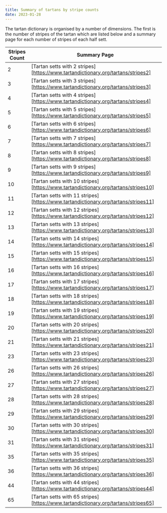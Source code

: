 ```yaml
---
title: Summary of tartans by stripe counts
date: 2023-01-28
---
```


The tartan dictionary is organised by a number of dimensions.  The first is the number of stripes of the tartan which are listed below and a summary page for each number of stripes of each half sett.


| Stripes Count | Summary Page |
|---------------|--------------|
| 2 | [Tartan setts with 2 stripes][https://www.tartandictionary.org/tartans/stripes2]||
| 3 | [Tartan setts with 3 stripes][https://www.tartandictionary.org/tartans/stripes3]||
| 4 | [Tartan setts with 4 stripes][https://www.tartandictionary.org/tartans/stripes4]||
| 5 | [Tartan setts with 5 stripes][https://www.tartandictionary.org/tartans/stripes5]||
| 6 | [Tartan setts with 6 stripes][https://www.tartandictionary.org/tartans/stripes6]||
| 7 | [Tartan setts with 7 stripes][https://www.tartandictionary.org/tartans/stripes7]||
| 8 | [Tartan setts with 8 stripes][https://www.tartandictionary.org/tartans/stripes8]||
| 9 | [Tartan setts with 9 stripes][https://www.tartandictionary.org/tartans/stripes9]||
| 10 | [Tartan setts with 10 stripes][https://www.tartandictionary.org/tartans/stripes10]||
| 11 | [Tartan setts with 11 stripes][https://www.tartandictionary.org/tartans/stripes11]||
| 12 | [Tartan setts with 12 stripes][https://www.tartandictionary.org/tartans/stripes12]||
| 13 | [Tartan setts with 13 stripes][https://www.tartandictionary.org/tartans/stripes13]||
| 14 | [Tartan setts with 14 stripes][https://www.tartandictionary.org/tartans/stripes14]||
| 15 | [Tartan setts with 15 stripes][https://www.tartandictionary.org/tartans/stripes15]||
| 16 | [Tartan setts with 16 stripes][https://www.tartandictionary.org/tartans/stripes16]||
| 17 | [Tartan setts with 17 stripes][https://www.tartandictionary.org/tartans/stripes17]||
| 18 | [Tartan setts with 18 stripes][https://www.tartandictionary.org/tartans/stripes18]||
| 19 | [Tartan setts with 19 stripes][https://www.tartandictionary.org/tartans/stripes19]||
| 20 | [Tartan setts with 20 stripes][https://www.tartandictionary.org/tartans/stripes20]||
| 21 | [Tartan setts with 21 stripes][https://www.tartandictionary.org/tartans/stripes21]||
| 23 | [Tartan setts with 23 stripes][https://www.tartandictionary.org/tartans/stripes23]||
| 26 | [Tartan setts with 26 stripes][https://www.tartandictionary.org/tartans/stripes26]||
| 27 | [Tartan setts with 27 stripes][https://www.tartandictionary.org/tartans/stripes27]||
| 28 | [Tartan setts with 28 stripes][https://www.tartandictionary.org/tartans/stripes28]||
| 29 | [Tartan setts with 29 stripes][https://www.tartandictionary.org/tartans/stripes29]||
| 30 | [Tartan setts with 30 stripes][https://www.tartandictionary.org/tartans/stripes30]||
| 31 | [Tartan setts with 31 stripes][https://www.tartandictionary.org/tartans/stripes31]||
| 35 | [Tartan setts with 35 stripes][https://www.tartandictionary.org/tartans/stripes35]||
| 36 | [Tartan setts with 36 stripes][https://www.tartandictionary.org/tartans/stripes36]||
| 44 | [Tartan setts with 44 stripes][https://www.tartandictionary.org/tartans/stripes44]||
| 65 | [Tartan setts with 65 stripes][https://www.tartandictionary.org/tartans/stripes65]||
